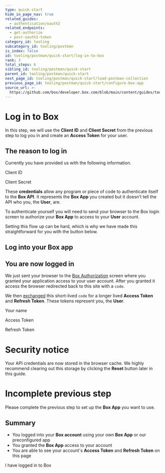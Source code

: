 ```yaml
---
type: quick-start
hide_in_page_nav: true
related_guides:
  - authentication/oauth2
related_endpoints:
  - get-authorize
  - post-oauth2-token
category_id: tooling
subcategory_id: tooling/postman
is_index: false
id: tooling/postman/quick-start/log-in-to-box
rank: 3
total_steps: 6
sibling_id: tooling/postman/quick-start
parent_id: tooling/postman/quick-start
next_page_id: tooling/postman/quick-start/load-postman-collection
previous_page_id: tooling/postman/quick-start/configure-box-app
source_url: >-
  https://github.com/box/developer.box.com/blob/main/content/guides/tooling/postman/quick-start/3-log-in-to-box.md
---
```

# Log in to Box

<Choice option='postman.app_type' value='create_new,use_existing,clicked' color='none'>

In this step, we will use the **Client ID** and **Client Secret** from the
previous step to log you in and create an **Access Token** for your user.

## The reason to log in

Currently you have provided us with the following information.

<Store disabled inline id='postman_credentials.client_id'>

Client ID

</Store>

<Store disabled inline obscured id='postman_credentials.client_secret'>

Client Secret

</Store>

These **credentials** allow any program or piece of code to authenticate
itself to the **Box API**. It represents the **Box App** you created but it
doesn't tell the API who you, the **User**, are.

To authenticate yourself you will need to send your browser to the Box login
screen to authorize your **Box App** to access to your **User** account.

Setting this flow up can be hard, which is why we have made this
straightforward for you with the button below.

## Log into your Box app

<Trigger option='postman.login' value='clicked'>

<LoginButton id='postman_credentials' >

</LoginButton>

</Trigger>

<LoggedIn id='postman_credentials'>

## You are now logged in

We just sent your browser to the [Box Authorization](e://get-authorize)
screen where you granted your application access to your user account. After
you granted it access the browser redirected back to this site with a `code`.

We then [exchanged](e://post-oauth2-token) this short-lived `code` for a
longer lived **Access Token** and **Refresh Token**. These tokens represent
you, the **User**.

<Store disabled inline id='postman_credentials' field='name'>

Your name

</Store>

<Store disabled inline obscured id='postman_credentials' field='access_token'>

Access Token

</Store>

<Store disabled inline obscured id='postman_credentials' field='refresh_token'>

Refresh Token

</Store>

<Message danger>

# Security notice

Your API credentials are now stored in the browser cache. We highly
recommend clearing out this storage by clicking the **Reset** button
later in this guide.

</Message>

</LoggedIn>

</Choice>

<Choice option='postman.app_type' unset color='none'>

<Message danger>

# Incomplete previous step

Please complete the previous step to set up the **Box App** you want
to use.

</Message>

</Choice>

<Choice option='postman.login' value='clicked' color='none'>

## Summary

* You logged into your **Box account** using your own **Box App** or our preconfigured app
* You granted the **Box App** access to your account
* You are able to see your account's **Access Token** and **Refresh Token** on this page

</Choice>

<Observe option='postman.login' value='clicked'>

<Next>

I have logged in to Box

</Next>

</Observe>